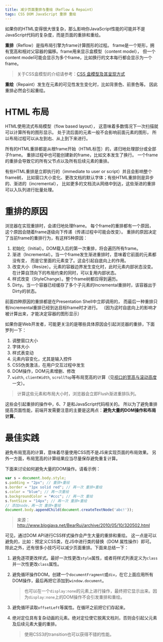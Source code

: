 ```yaml
---
title: 减少页面重排与重绘（Reflow & Repaint）
tags: CSS DOM JavaScript 重排 重绘
---
```


如果你的HTML变得很大很复杂，那么影响你JavaScript性能的可能并不是JavaScript代码的复杂度，而是页面的重排和重绘。

**重排**（Reflow）是指布局引擎为frame计算图形的过程。
frame是一个矩形，拥有宽高和相对父容器的偏移。frame用来显示盒模型（content model），
但一个content model可能会显示为多个frame，比如换行的文本每行都会显示为一个frame。

> 关于CSS盒模型的介绍请参考：[CSS 盒模型及其呈现方式][css-display]

**重绘**（Repaint）发生在元素的可见性发生变化时，比如背景色、前景色等。
因此重排必然会引起重绘。

<!--more-->

# HTML 布局

HTML使用流式布局模型（flow based layout），
这意味着多数情况下一次扫描就可以计算所有的图形显示。
处于流后面的元素一般不会影响前面元素的图形，
所以布局过程可以从左到右、从上到下来进行。

所有的HTML重排都是从根frame开始（HTML标签）的，递归地处理部分或全部子frame。
重排过程中也可能创建新的frame，比如文本发生了换行。
一个frame的重排会导致它的所有父节点以及所有后续元素的重排。

有些HTML重排是立即执行的（immediate to user or script）并且会影响整个frame树，
比如窗口大小变化、更改文档的默认字体；有些HTML重排则是异步的、渐进的（incremental），
比如更多的文档流从网络中到达，这些渐进的重排可以入队列进行批量处理。

# 重排的原因

浏览器在实现重排时，会递归地处理frame。 每个frame的重排都有一个原因，
这个原因会随着frame逐级向下传递（传递过程中可能会改变）。
重排的原因决定了当前frame的重排行为，有这样5种原因：

1. 初始化（Initial）。DOM载入后的第一次重排，将会遍历所有frame。
2. 渐进（Incremental）。当一个frame发生渐进重排时，意味着它前面的元素都没有变，
    而是它里面的元素变了。这会引起自底向上的作用。
3. 改变大小（Resize）。元素的容器边界发生变化时，此时元素内部状态没变。
    在计算自顶向下的布局约束的同时，可以复用内部状态。
4. 样式改变（StyleChange）。整个frame树都应得到遍历。
5. Dirty。当一个容器已经缓存了多个子元素的Incremental重排时，该容器出于Dirty的状态。

前面四种原因的重排都是在Presentation Shell中立即调用的，
而最后一种重排只有Incremental重排已经到达目标frame时才进行。
（因为这时自底向上的影响才被计算出来，才能决定容器的图形显示）

如果你是Web开发者，可能更关注的是哪些具体原因会引起浏览器的重排，下面罗列一下：

1. 调整窗口大小
2. 字体大小
3. 样式表变动
4. 元素内容变化，尤其是输入控件
5. CSS伪类激活，在用户交互过程中发生
6. DOM操作，DOM元素增删、修改
7. `width`, `clientWidth`, `scrollTop`等布局宽高的计算（见[视口的宽高与滚动高度][wh]一文）。

  > 计算这些元素和布局大小时，浏览器会立即Flush渐进重排队列。

这些会引起重排的操作中，6、7 是和JavaScript代码相关的。
所以为了避免重排提高页面性能，前端开发需要注意的主要是这两点：**避免大量的DOM操作和布局计算**。

# 最佳实践

避免布局宽高的计算，意味着尽量使用CSS而不是JS来实现页面的布局效果。
另外一方面，布局宽高的计算结果应当尽量保存避免重复计算。

下面来讨论如何避免大量的DOM操作。请看示例：

```javascript
var s = document.body.style; 
s.padding = "2px"; // 重排+重绘
s.border = "1px solid red"; // 再一次 重排+重绘
s.color = "blue"; // 再一次重绘
s.backgroundColor = "#ccc"; // 再一次 重绘
s.fontSize = "14px"; // 再一次 重排+重绘
// 添加node，再一次 重排+重绘
document.body.appendChild(document.createTextNode('abc!'));
```

> 来源：<http://www.blogjava.net/BearRui/archive/2010/05/10/320502.html>

可见，通过DOM API进行CSS样式操作会产生大量的重排和重绘。
这一点是可以避免的，比如：预定义CSS类，在JS中进行类的替换（DOM 属性操作）即可。
除此之外，还有很多小技巧可以减少页面重排。下面来总结一下：

1. 避免逐项更改样式。最好一次性更改`style`属性，或者将样式列表定义为`class`并一次性更改`class`属性。
2. 避免循环操作DOM。创建一个`documentFragment`或`div`，在它上面应用所有DOM操作，最后再把它添加到`window.document`。
    
    > 也可以在一个`display:none`的元素上进行操作，最终把它显示出来。因为`display:none`上的DOM操作不会引发重排和重绘。
3. 避免循环读取`offsetLeft`等属性。在循环之前把它们存起来。
4. 绝对定位具有复杂动画的元素。绝对定位使它脱离文档刘，否则会引起父元素及后续元素大量的重排。
    
    > 使用CSS3的transition也可以获得不错的性能。

[css-display]: /2015/05/28/css-display.html
[wh]: /2016/04/24/client-height-width.html
